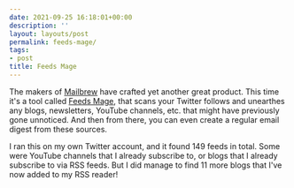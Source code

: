 ```yaml
---
date: 2021-09-25 16:18:01+00:00
description: ''
layout: layouts/post
permalink: feeds-mage/
tags:
- post
title: Feeds Mage
---
```


The makers of [Mailbrew](https://mailbrew.com/?aff=chrishannah) have crafted yet another great product. This time it's a tool called [Feeds Mage](https://www.feedsmage.com/), that scans your Twitter follows and unearthes any blogs, newsletters, YouTube channels, etc. that might have previously gone unnoticed. And then from there, you can even create a regular email digest from these sources.

I ran this on my own Twitter account, and it found 149 feeds in total. Some were YouTube channels that I already subscribe to, or blogs that I already subscribe to via RSS feeds. But I did manage to find 11 more blogs that I've now added to my RSS reader!
